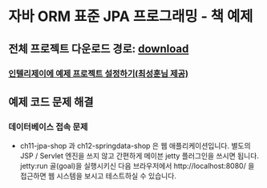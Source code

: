 # 자바 ORM 표준 JPA 프로그래밍 - 책 예제

## 전체 프로젝트 다운로드 경로: [download](https://codeload.github.com/ryudaewan/jpabook/zip/refs/heads/master)

### [인텔리제이에 예제 프로젝트 설정하기(최성훈님 제공)](https://medium.com/@oopchoi/jpa-%ED%94%84%EB%A1%9C%EA%B7%B8%EB%9E%98%EB%B0%8D-fc443b647ec8)

## 예제 코드 문제 해결

### 데이터베이스 접속 문제

- ch11-jpa-shop 과 ch12-springdata-shop 은 웹 애플리케이션입니다. 별도의 JSP / Servlet 엔진을 쓰지 않고 간편하게 메이븐 jetty
플러그인을 쓰시면 됩니다. jetty:run 골(goal)을 실행시키신 다음 브라우저에서 http://localhost:8080/
을 접근하면 웹 시스템을 보시고 테스트하실 수 있습니다. 

